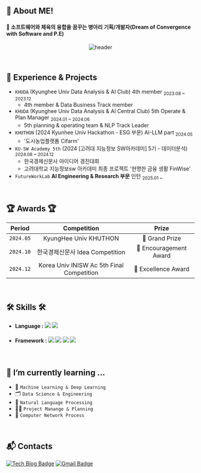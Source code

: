 ## 👋 About ME! 
#### 🚀 소프트웨어와 체육의 융합을 꿈꾸는 병아리 기획/개발자(Dream of Convergence with Software and P.E)

<p align="center">
  <img src="https://capsule-render.vercel.app/api?type=rounded&color=timeGradient&text=Welcome%20to%20Jo._.on_'s%20GitHub%20👋&animation=twinkling&fontSize=48&fontAlignY=50&fontAlign=50&height=80" alt="header"> </p>
<br>

## 🔅 Experience & Projects
- `KHUDA` (Kyunghee Univ Data Analysis & AI Club) 4th member <sub>2023.08 ~ 2023.12</sub>
  - 4th member & Data Business Track member
- `KHUDA` (Kyunghee Univ Data Analysis & AI Central Club) 5th Operate & Plan Manager <sub>2024.01 ~ 2024.06</sub>
  - 5th planning & operating team & NLP Track Leader 
- `KHUTHON` (2024 Kyunhee Univ Hackathon - ESG 부문) AI-LLM part <sub>2024.05</sub>
  - '도시농업플랫폼 Cifarm'
- `KU-SW Academy 5th` (2024 [고려대 지능정보 SW아카데미] 5기 - 데이터분석) <sub>2024.08 ~ 2024.12</sub>
  - 한국경제신문사 아이디어 경진대회
  - 고려대학교 지능정보sw 아카데미 최종 프로젝트 '현명한 금융 생활 FinWise'
- `FutureWorkLab` **AI Engineering & Research 부문** 인턴 <sub>2025.01 ~ </sub>
<br>

## 🏆 Awards 🏆

| Period | Competition | Prize |
|-------|:--------:|:---------:|
| `2024.05` | KyungHee Univ KHUTHON | 🥈 Grand Prize  |
| `2024.10` | 한국경제신문사 Idea Competition | 🥉 Encouragement Award |
| `2024.12` | Korea Univ INISW Ac 5th Final Competition | 🥉 Excellence Award  |
<br>

## 🛠️ Skills 🛠️

- #### Language : <img src="https://img.shields.io/badge/Python-3776AB?style=for-the-badge&logo=Python&logoColor=white"> <img src="https://img.shields.io/badge/R-00599C?style=for-the-badge&logo=R&logoColor=white"> 

- #### Framework : <img src="https://img.shields.io/badge/Langchain-E34F26?style=for-the-badge&logo=Langchain&logoColor=white"> <img src="https://img.shields.io/badge/Langgraph-1572B6?style=for-the-badge&logo=LangGraph&logoColor=white"> <img src="https://img.shields.io/badge/TensorFlow-FF6F00?style=for-the-badge&logo=TensorFlow&logoColor=white"> <img src="https://img.shields.io/badge/fastapi-D00000?style=for-the-badge&logo=fastapi&logoColor=white"> 

<br> 

## 🌱 I’m currently learning ... 
- 🤖 `Machine Learning & Deep Learning` <br>
- 🗂️ `Data Science & Engineering` <br>
- 🔡 `Natural Language Processing` <br>
- ✍🏻 `Project Manange & Planning` <br>
- 🛜 `Computer Network Process` <br>
<br>

<!-- ## 📭 Github & Blog
[![leejoon2067's GitHub stats](https://github-readme-stats.vercel.app/api?username=leejoon2067)](https://github.com/anuraghazra/github-readme-stats)
</p>
<br>-->

## :mailbox_with_mail: Contacts
[![Tech Blog Badge](http://img.shields.io/badge/-Tech%20blog-black?style=flat-square&logo=github&link=https://jhklee-coder.tistory.com)](https://jhklee-coder.tistory.com/)
[![Gmail Badge](https://img.shields.io/badge/Gmail-d14836?style=flat-square&logo=Gmail&logoColor=white&link=mailto:leejoon2067@khu.ac.kr)](mailto:leejoon2067@khu.ac.kr/)

<!--
- 🔭 I’m currently working on ...
- 🌱 I’m currently learning ...
- 👯 I’m looking to collaborate on ...
- 🤔 I’m looking for help with ...
- 💬 Ask me about ...
- 📫 How to reach me: ...
- 😄 Pronouns: ...
- ⚡ Fun fact: ...
-->
